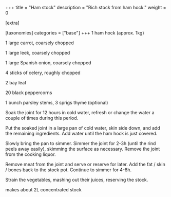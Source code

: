+++
title = "Ham stock"
description = "Rich stock from ham hock."
weight = 0

[extra]

[taxonomies]
categories = ["base"]
+++
1 ham hock (approx. 1kg)

1 large carrot, coarsely chopped

1 large leek, coarsely chopped

1 large Spanish onion, coarsely chopped

4 sticks of celery, roughly chopped

2 bay leaf

20 black peppercorns

1 bunch parsley stems, 3 sprigs thyme (optional)
<!-- sep -->
Soak the joint for 12 hours in cold water, refresh or change the water a couple of times during this period.

Put the soaked joint in a large pan of cold water, skin side down, and add the remaining ingredients.
Add water until the ham hock is just covered.

Slowly bring the pan to simmer.
Simmer the joint for 2-3h (until the rind peels away easily), skimming the surface as necessary.
Remove the joint from the cooking liquor.

Remove meat from the joint and serve or reserve for later.
Add the fat / skin / bones back to the stock pot.
Continue to simmer for 4-8h.

Strain the vegetables, mashing out their juices, reserving the stock.
<!-- sep -->
makes about 2L concentrated stock
